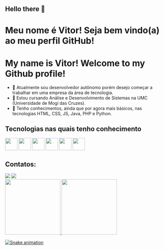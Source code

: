 ## Hello there 👋

# Meu nome é Vitor! Seja bem vindo(a) ao meu perfil GitHub!
# My name is Vitor! Welcome to my Github profile!

- 📌 Atualmente sou desenvolvedor autônomo porém desejo começar a trabalhar em uma empresa da área de tecnologia.
- 📌 Estou cursando Análise e Desenvolvimento de Sistemas na UMC (Universidade de Mogi das Cruzes).
- 📌 Tenho conhecimentos, ainda que por agora mais básicos, nas tecnologias HTML, CSS, JS, Java, PHP e Python.

## Tecnologias nas quais tenho conhecimento

<img src="https://cdn.jsdelivr.net/gh/devicons/devicon/icons/html5/html5-original.svg" width="40" height="40"/> <img src="https://cdn.jsdelivr.net/gh/devicons/devicon/icons/css3/css3-original.svg" width="40" height="40"/> 
<img src="https://cdn.jsdelivr.net/gh/devicons/devicon/icons/javascript/javascript-original.svg" width="40" height="40"/> 
<img src="https://cdn.jsdelivr.net/gh/devicons/devicon/icons/java/java-original.svg" width="40" height="40"/>
<img src="https://cdn.jsdelivr.net/gh/devicons/devicon/icons/php/php-original.svg" width="40" height="40"/>
<img src="https://cdn.jsdelivr.net/gh/devicons/devicon/icons/python/python-original.svg" width="40" height="40"/>

## Contatos:

<div>
<a href = "mailto:vpezzuol@gmail.com"><img src="https://img.shields.io/badge/Gmail-D14836?style=for-the-badge&logo=gmail&logoColor=white" target="_blank"></a>
<a href="https://www.linkedin.com/in/vitor-henrique-dos-santos-pezzuol-4a8477a1" target="_blank"><img src="https://img.shields.io/badge/-LinkedIn-%230077B5?style=for-the-badge&logo=linkedin&logoColor=white" target="_blank"></a>  
</div>

<div>
<a href="https://github.com/spez14">
<img height="180em" src="https://github-readme-stats.vercel.app/api/top-langs/?username=spez14&layout=compact&langs_count=7&theme=dracula"/>
<img height="180em" src="https://github-readme-stats.vercel.app/api?username=spez14&show_icons=true&theme=dracula&include_all_commits=true&count_private=true" ![Anurag's GitHub stats](https://github-readme-stats.vercel.app/api?username=anuraghazra&count_private=true)/>
</div>

![Snake animation](https://github.com/spez14/spez14/blob/output/github-contribution-grid-snake.svg)

<!--
**spez14/spez14** is a ✨ _special_ ✨ repository because its `README.md` (this file) appears on your GitHub profile.

Here are some ideas to get you started:

- 🔭 I’m currently working on ...
- 🌱 I’m currently learning ...
- 👯 I’m looking to collaborate on ...
- 🤔 I’m looking for help with ...
- 💬 Ask me about ...
- 📫 How to reach me: ...
- 😄 Pronouns: ...
- ⚡ Fun fact: ...
-->
